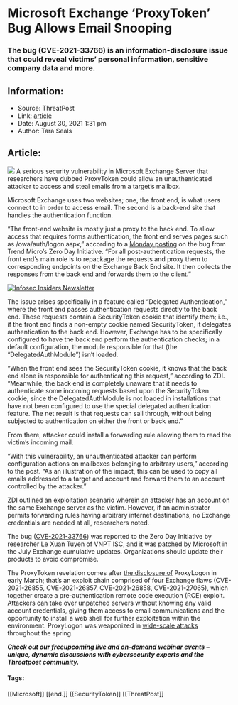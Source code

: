 # Microsoft Exchange ‘ProxyToken’ Bug Allows Email Snooping
### The bug (CVE-2021-33766) is an information-disclosure issue that could reveal victims’ personal information, sensitive company data and more.

## Information:
+ Source: ThreatPost
+ Link: [article](https://kasperskycontenthub.com/threatpost-global/?p=169030)
+ Date: August 30, 2021  1:31 pm
+ Author: Tara Seals


## Article:
![](https://media.threatpost.com/wp-content/uploads/sites/103/2021/07/26141726/Windows-Abstract.jpg)
A serious security vulnerability in Microsoft Exchange Server that researchers have dubbed ProxyToken could allow an unauthenticated attacker to access and steal emails from a target’s mailbox.


Microsoft Exchange uses two websites; one, the front end, is what users connect to in order to access email. The second is a back-end site that handles the authentication function.


“The front-end website is mostly just a proxy to the back end. To allow access that requires forms authentication, the front end serves pages such as /owa/auth/logon.aspx,” according to a [Monday posting](https://www.zerodayinitiative.com/blog/2021/8/30/proxytoken-an-authentication-bypass-in-microsoft-exchange-server) on the bug from Trend Micro’s Zero Day Initiative. “For all post-authentication requests, the front end’s main role is to repackage the requests and proxy them to corresponding endpoints on the Exchange Back End site. It then collects the responses from the back end and forwards them to the client.”


[![Infosec Insiders Newsletter](https://media.threatpost.com/wp-content/uploads/sites/103/2021/07/10165815/infosec_insiders_in_article_promo.png)](https://threatpost.com/infosec-insider-subscription-page/?utm_source=ART&utm_medium=ART&utm_campaign=InfosecInsiders_Newsletter_Promo/)


The issue arises specifically in a feature called “Delegated Authentication,” where the front end passes authentication requests directly to the back end. These requests contain a SecurityToken cookie that identify them; i.e., if the front end finds a non-empty cookie named SecurityToken, it delegates authentication to the back end. However, Exchange has to be specifically configured to have the back end perform the authentication checks; in a default configuration, the module responsible for that (the “DelegatedAuthModule”) isn’t loaded.


“When the front end sees the SecurityToken cookie, it knows that the back end alone is responsible for authenticating this request,” according to ZDI. “Meanwhile, the back end is completely unaware that it needs to authenticate some incoming requests based upon the SecurityToken cookie, since the DelegatedAuthModule is not loaded in installations that have not been configured to use the special delegated authentication feature. The net result is that requests can sail through, without being subjected to authentication on either the front or back end.”


From there, attacker could install a forwarding rule allowing them to read the victim’s incoming mail.


“With this vulnerability, an unauthenticated attacker can perform configuration actions on mailboxes belonging to arbitrary users,” according to the post. “As an illustration of the impact, this can be used to copy all emails addressed to a target and account and forward them to an account controlled by the attacker.”


ZDI outlined an exploitation scenario wherein an attacker has an account on the same Exchange server as the victim. However, if an administrator permits forwarding rules having arbitrary internet destinations, no Exchange credentials are needed at all, researchers noted.


The bug ([CVE-2021-33766](https://msrc.microsoft.com/update-guide/vulnerability/CVE-2021-33766)) was reported to the Zero Day Initiative by researcher Le Xuan Tuyen of VNPT ISC, and it was patched by Microsoft in the July Exchange cumulative updates. Organizations should update their products to avoid compromise.


The ProxyToken revelation comes after [the disclosure of](https://threatpost.com/attackers-target-proxylogon-cryptojacker/165418/) ProxyLogon in early March; that’s an exploit chain comprised of four Exchange flaws (CVE-2021-26855, CVE-2021-26857, CVE-2021-26858, CVE-2021-27065), which together create a pre-authentication remote code execution (RCE) exploit. Attackers can take over unpatched servers without knowing any valid account credentials, giving them access to email communications and the opportunity to install a web shell for further exploitation within the environment. ProxyLogon was weaponized in [wide-scale attacks](https://threatpost.com/fbi-proxylogon-web-shells/165400/) throughout the spring.


***Check out our free***[***upcoming live and on-demand webinar events***](https://threatpost.com/category/webinars/) ***– unique, dynamic discussions with cybersecurity experts and the Threatpost community.***




#### Tags:
[[Microsoft]] [[end.]] [[SecurityToken]] [[ThreatPost]]
